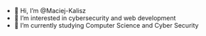 - 👋 Hi, I’m @Maciej-Kalisz
- 👀 I’m interested in cybersecurity and web development
- 🌱 I’m currently studying Computer Science and Cyber Security

<!---
Maciej-Kalisz/Maciej-Kalisz is a ✨ special ✨ repository because its `README.md` (this file) appears on your GitHub profile.
You can click the Preview link to take a look at your changes.
--->
